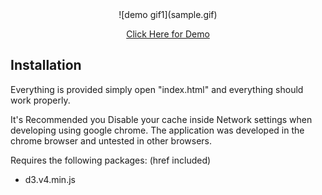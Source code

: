 
<center>
![demo gif1](sample.gif)

[Click Here for Demo](https://jevan1000.github.io/Minesweeper/)
</center>

## Installation
Everything is provided simply open "index.html" and everything should
work properly.

It's Recommended you Disable your cache inside Network settings when developing 
using google chrome. The application was developed in the chrome browser 
and untested in other browsers.

Requires the following packages: (href included)
- d3.v4.min.js

